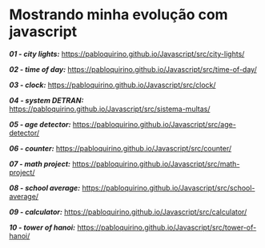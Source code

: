 # Mostrando minha evolução com javascript
 
_**01 - city lights:**_  https://pabloquirino.github.io/Javascript/src/city-lights/

_**02 - time of day:**_ https://pabloquirino.github.io/Javascript/src/time-of-day/

_**03 - clock:**_ https://pabloquirino.github.io/Javascript/src/clock/

_**04 - system DETRAN:**_ https://pabloquirino.github.io/Javascript/src/sistema-multas/

_**05 - age detector:**_ https://pabloquirino.github.io/Javascript/src/age-detector/

_**06 - counter:**_ https://pabloquirino.github.io/Javascript/src/counter/

_**07 - math project:**_ https://pabloquirino.github.io/Javascript/src/math-project/

_**08 - school average:**_ https://pabloquirino.github.io/Javascript/src/school-average/

_**09 - calculator:**_ https://pabloquirino.github.io/Javascript/src/calculator/ 

_**10 - tower of hanoi:**_ https://pabloquirino.github.io/Javascript/src/tower-of-hanoi/ 


